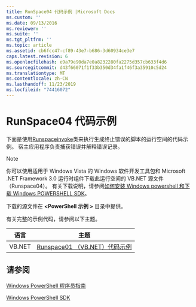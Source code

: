 ```yaml
---
title: RunSpace04 代码示例 |Microsoft Docs
ms.custom: ''
ms.date: 09/13/2016
ms.reviewer: ''
ms.suite: ''
ms.tgt_pltfrm: ''
ms.topic: article
ms.assetid: cb6fcc47-cf89-43e7-b686-3d60934ce3e7
caps.latest.revision: 6
ms.openlocfilehash: e9a79e90da7e0a8232280fa2275d357cb633f4d6
ms.sourcegitcommit: d43f66071f1f33b350d34fa1f46f3a35910c5d24
ms.translationtype: MT
ms.contentlocale: zh-CN
ms.lasthandoff: 11/23/2019
ms.locfileid: "74416072"
---
```

# <a name="runspace04-code-samples"></a>RunSpace04 代码示例

下面是使用[Runspaceinvoke](/dotnet/api/System.Management.Automation.RunspaceInvoke)类来执行生成终止错误的脚本的运行空间的代码示例。 宿主应用程序负责捕获错误并解释错误记录。

> [!NOTE]
> 你可以使用适用于 Windows Vista 的 Windows 软件开发工具包和 Microsoft .NET Framework 3.0 运行时组件下载此运行空间的 VB.NET 源文件（Runspace04）。 有关下载说明，请参阅[如何安装 Windows powershell 和下载 Windows POWERSHELL SDK](/powershell/scripting/developer/installing-the-windows-powershell-sdk)。
>
> 下载的源文件在 **\<PowerShell 示例 >** 目录中提供。

有关完整的示例代码，请参阅以下主题。

|语言|主题|
|--------------|-----------|
|VB.NET|[Runspace01 （VB.NET）代码示例](./runspace01-vb-net-code-sample.md)|

## <a name="see-also"></a>请参阅

[Windows PowerShell 程序员指南](./windows-powershell-programmer-s-guide.md)

[Windows PowerShell SDK](../windows-powershell-reference.md)
